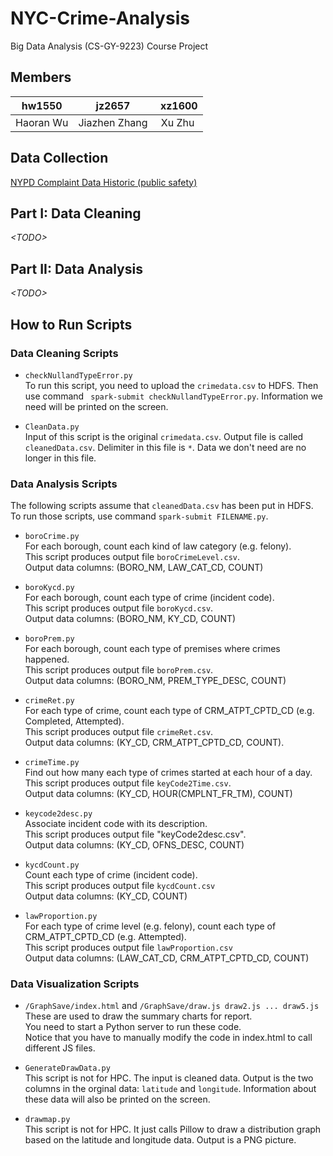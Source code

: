 # NYC-Crime-Analysis
Big Data Analysis (CS-GY-9223) Course Project  

## Members
|hw1550         |jz2657         | xz1600|
|:-------------:|:-------------:|:-----:|
|Haoran Wu      |Jiazhen Zhang  |Xu Zhu |

## Data Collection
[NYPD Complaint Data Historic (public safety)](https://data.cityofnewyork.us/Public-Safety/NYPD-Complaint-Data-Historic/qgea-i56i)

## Part I: Data Cleaning
*\<TODO\>*

## Part II: Data Analysis
*\<TODO\>*

## How to Run Scripts
### Data Cleaning Scripts
- `checkNullandTypeError.py`  
To run this script, you need to upload the `crimedata.csv` to HDFS.
Then use command ` spark-submit checkNullandTypeError.py`. Information we need will be printed on the screen.

- `CleanData.py`  
Input of this script is the original `crimedata.csv`.
Output file is called `cleanedData.csv`. Delimiter in this file is `*`. Data we don't need are no longer in this file.


### Data Analysis Scripts
The following scripts assume that `cleanedData.csv` has been put in HDFS. To run those scripts, use command `spark-submit FILENAME.py`.

- `boroCrime.py`  
  For each borough, count each kind of law category (e.g. felony).  
  This script produces output file `boroCrimeLevel.csv`.  
  Output data columns: (BORO_NM, LAW_CAT_CD, COUNT)  

- `boroKycd.py`  
	For each borough, count each type of crime (incident code).  
	This script produces output file `boroKycd.csv`.  
	Output data columns: (BORO_NM, KY_CD, COUNT)  

- `boroPrem.py`  
	For each borough, count each type of premises where crimes happened.  
	This script produces output file `boroPrem.csv`.  
	Output data columns: (BORO_NM, PREM_TYPE_DESC, COUNT)  

- `crimeRet.py`  
	For each type of crime, count each type of CRM_ATPT_CPTD_CD (e.g. Completed, Attempted).  
	This script produces output file `crimeRet.csv`.  
	Output data columns: (KY_CD, CRM_ATPT_CPTD_CD, COUNT).  

- `crimeTime.py`  
	Find out how many each type of crimes started at each hour of a day.  
	This script produces output file `keyCode2Time.csv`.  
	Output data columns: (KY_CD, HOUR(CMPLNT_FR_TM), COUNT)  

- `keycode2desc.py`  
	Associate incident code with its description.  
	This script produces output file "keyCode2desc.csv".  
	Output data columns: (KY_CD, OFNS_DESC, COUNT)  

- `kycdCount.py`  
	Count each type of crime (incident code).  
	This script produces output file `kycdCount.csv`  
	Output data columns: (KY_CD, COUNT)  

- `lawProportion.py`  
	For each type of crime level (e.g. felony), count each type of CRM_ATPT_CPTD_CD (e.g. Attempted).  
	This script produces output file `lawProportion.csv`  
	Output data columns: (LAW_CAT_CD, CRM_ATPT_CPTD_CD, COUNT)  


### Data Visualization Scripts
- `/GraphSave/index.html` and `/GraphSave/draw.js draw2.js ... draw5.js`  
	These are used to draw the summary charts for report.  
	You need to start a Python server to run these code.  
	Notice that you have to manually modify the code in index.html to call different JS files.  

- `GenerateDrawData.py`  
	This script is not for HPC. The input is cleaned data. Output is the two columns in the orginal data: `latitude` and `longitude`. Information about	these data will also be printed on the screen.

- `drawmap.py`  
	This script is not for HPC. It just calls Pillow to draw a distribution graph based on the latitude and longitude data. Output is a PNG picture. 
